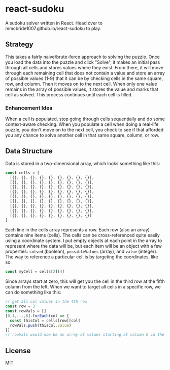 react-sudoku
============

A sudoku solver written in React. Head over to mmcbride1007.github.io/react-sudoku to play.

## Strategy

This takes a fairly naive/brute-force approach to solving the puzzle. Once you load the data into the puzzle and click "Solve", it makes an initial pass through all cells and stores values where they exist. From there, it will move through each remaining cell that does not contain a value and store an array of possible values (1-9) that it can be by checking cells in the same square, row, and column. Then it moves on to the next cell. When only one value remains in the array of possible values, it stores the value and marks that cell as solved. This process continues until each cell is filled.

### Enhancement Idea

When a cell is populated, stop going through cells sequentially and do some context-aware checking. When you populate a cell when doing a real-life puzzle, you don't move on to the next cell, you check to see if that afforded you any chance to solve another cell in that same square, column, or row.

## Data Structure

Data is stored in a two-dimensional array, which looks something like this:

```js
const cells = [
  [{}, {}, {}, {}, {}, {}, {}, {}, {}],
  [{}, {}, {}, {}, {}, {}, {}, {}, {}],
  [{}, {}, {}, {}, {}, {}, {}, {}, {}],
  [{}, {}, {}, {}, {}, {}, {}, {}, {}],
  [{}, {}, {}, {}, {}, {}, {}, {}, {}],
  [{}, {}, {}, {}, {}, {}, {}, {}, {}],
  [{}, {}, {}, {}, {}, {}, {}, {}, {}],
  [{}, {}, {}, {}, {}, {}, {}, {}, {}],
  [{}, {}, {}, {}, {}, {}, {}, {}, {}]
]
```

Each line in the cells array represents a row. Each row (also an array) contains nine items (cells). The cells can be cross-referenced quite easily using a coordinate system. I put empty objects at each point in the array to represent where the data will be, but each item will be an object with a few properties: `solved` (boolean), `possibleValues` (array), and `value` (integer). The way to reference a particular cell is by targeting the coordinates, like so:

```js
const myCell = cells[2][4]
```

Since arrays start at zero, this will get you the cell in the third row at the fifth column from the left. When we want to target all cells in a specific row, we can do something like this:

```js
// get all col values in the 4th row
const row = 3
const rowVals = []
[0,1,...,8].forEach(col => {
  const thisCol = cells[row][col]
  rowVals.push(thisCol.value)
})
// rowVals would now be an array of values starting at column 0 in the specified row
```

## License

MIT